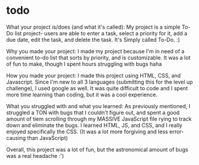 # todo

What your project is/does (and what it's called):
My project is a simple To-Do list project- users are able to enter a task, select a priority for it, add a due date, edit the task, and delete the task. It's Simply called To-Do. :)

Why you made your project:
I made my project because I'm in need of a convenient to-do list that sorts by priority, and is customizable. It was a lot of fun to make, though I spent hours struggling with bugs haha

How you made your project:
I made this project using HTML, CSS, and Javascript. Since I'm new to all 3 languages (submitting this for the level up challenge), I used google as well. It was quite difficult to code and I spent more time learning than coding, but it was a cool experience.

What you struggled with and what you learned:
As previously mentioned, I struggled a TON with bugs that I couldn't figure out, and spent a good amount of tiem scrolling through my MASSIVE JavaScript file rying to track down and eliminate the bugs. I learned HTML, JS, and CSS, and I really enjoyed specifically the CSS. (It was a lot more forgiving and less error-causing than JavaScript)

Overall, this project was a lot of fun, but the astronomical amount of bugs was a real headache :')
